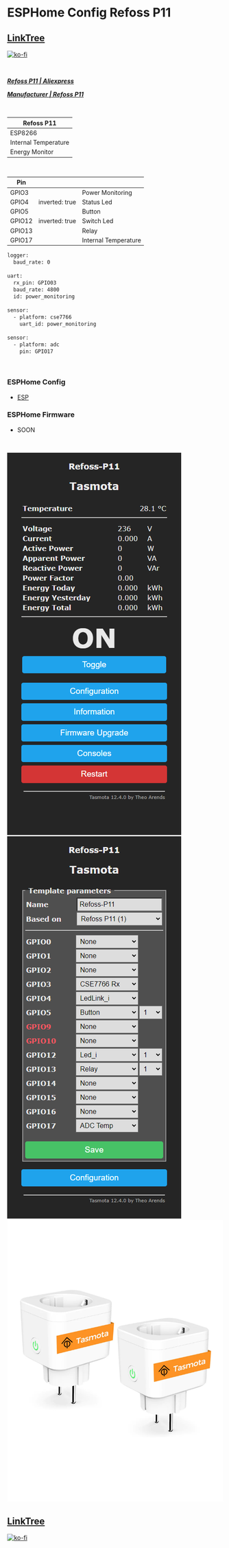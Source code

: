 # ESPHome Config Refoss P11

## [LinkTree](https://linktr.ee/DzurisHome)

[![ko-fi](https://ko-fi.com/img/githubbutton_sm.svg)](https://ko-fi.com/N4N6M7OX3)

</br>

*****[Refoss P11 | Aliexpress](https://s.click.aliexpress.com/e/_mPJhNKY)*****

*****[Manufacturer | Refoss P11](https://refoss.net/products/refoss-tesmota-wi-fi-plug-p11)*****

</br>

| Refoss P11           |
|----------------------|
| ESP8266              |
| Internal Temperature |
| Energy Monitor       |

</br>

| Pin    |                |                      |
| ------ | -------------- | ---------------------|
| GPIO3  |                | Power Monitoring     |
| GPIO4  | inverted: true | Status Led           |
| GPIO5  |                | Button               |
| GPIO12 | inverted: true | Switch Led           |
| GPIO13 |                | Relay                |
| GPIO17 |                | Internal Temperature |

```
logger:
  baud_rate: 0

uart:
  rx_pin: GPIO03
  baud_rate: 4800
  id: power_monitoring

sensor:
  - platform: cse7766
    uart_id: power_monitoring

sensor:
  - platform: adc
    pin: GPIO17
```

</br>

### ESPHome Config
- [ESP](https://github.com/DzurisHome/ESPHome-IKEA-VINDRIKTNING/blob/main/ESPHome%20Config/esp-config.yaml)

### ESPHome Firmware
- SOON

</br>

![Tasmota Refoss P11](https://github.com/DzurisHome/Tasmota-Template-Refoss-P11/blob/main/Tasmota%20Refoss%20P11.png)
![Tasmota Refoss P11 Template parameters](https://github.com/DzurisHome/Tasmota-Template-Refoss-P11/blob/main/Tasmota%20Refoss%20P11%20Template%20parameters.png)
![Refoss P11 Plug](https://github.com/DzurisHome/Tasmota-Template-Refoss-P11/blob/main/Refoss%20P11%20Plug.jpg)

## [LinkTree](https://linktr.ee/DzurisHome)

[![ko-fi](https://ko-fi.com/img/githubbutton_sm.svg)](https://ko-fi.com/N4N6M7OX3)
